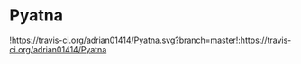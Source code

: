 # Pyatna
!https://travis-ci.org/adrian01414/Pyatna.svg?branch=master!:https://travis-ci.org/adrian01414/Pyatna
